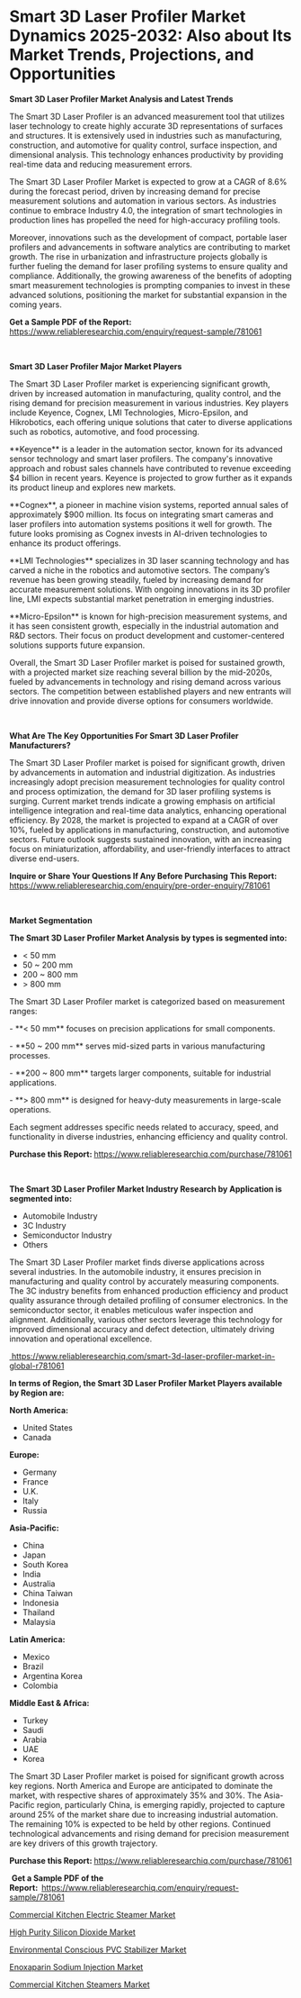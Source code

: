 <p><h1>Smart 3D Laser Profiler Market Dynamics 2025-2032: Also about Its Market Trends, Projections, and Opportunities</h1></p><p><strong>Smart 3D Laser Profiler Market Analysis and Latest Trends</strong></p>
<p><p>The Smart 3D Laser Profiler is an advanced measurement tool that utilizes laser technology to create highly accurate 3D representations of surfaces and structures. It is extensively used in industries such as manufacturing, construction, and automotive for quality control, surface inspection, and dimensional analysis. This technology enhances productivity by providing real-time data and reducing measurement errors.</p><p>The Smart 3D Laser Profiler Market is expected to grow at a CAGR of 8.6% during the forecast period, driven by increasing demand for precise measurement solutions and automation in various sectors. As industries continue to embrace Industry 4.0, the integration of smart technologies in production lines has propelled the need for high-accuracy profiling tools. </p><p>Moreover, innovations such as the development of compact, portable laser profilers and advancements in software analytics are contributing to market growth. The rise in urbanization and infrastructure projects globally is further fueling the demand for laser profiling systems to ensure quality and compliance. Additionally, the growing awareness of the benefits of adopting smart measurement technologies is prompting companies to invest in these advanced solutions, positioning the market for substantial expansion in the coming years.</p></p>
<p><strong>Get a Sample PDF of the Report:&nbsp;</strong> <a href="https://www.reliableresearchiq.com/enquiry/request-sample/781061?utm_campaign=104&utm_medium=2&utm_source=Github&utm_content=ia&utm_term=26032025&utm_id=smart-3d-laser-profiler">https://www.reliableresearchiq.com/enquiry/request-sample/781061</a></p>
<p>&nbsp;</p>
<p><strong>Smart 3D Laser Profiler Major Market Players</strong></p>
<p><p>The Smart 3D Laser Profiler market is experiencing significant growth, driven by increased automation in manufacturing, quality control, and the rising demand for precision measurement in various industries. Key players include Keyence, Cognex, LMI Technologies, Micro-Epsilon, and Hikrobotics, each offering unique solutions that cater to diverse applications such as robotics, automotive, and food processing.</p><p>**Keyence** is a leader in the automation sector, known for its advanced sensor technology and smart laser profilers. The company's innovative approach and robust sales channels have contributed to revenue exceeding $4 billion in recent years. Keyence is projected to grow further as it expands its product lineup and explores new markets.</p><p>**Cognex**, a pioneer in machine vision systems, reported annual sales of approximately $900 million. Its focus on integrating smart cameras and laser profilers into automation systems positions it well for growth. The future looks promising as Cognex invests in AI-driven technologies to enhance its product offerings.</p><p>**LMI Technologies** specializes in 3D laser scanning technology and has carved a niche in the robotics and automotive sectors. The company’s revenue has been growing steadily, fueled by increasing demand for accurate measurement solutions. With ongoing innovations in its 3D profiler line, LMI expects substantial market penetration in emerging industries.</p><p>**Micro-Epsilon** is known for high-precision measurement systems, and it has seen consistent growth, especially in the industrial automation and R&D sectors. Their focus on product development and customer-centered solutions supports future expansion.</p><p>Overall, the Smart 3D Laser Profiler market is poised for sustained growth, with a projected market size reaching several billion by the mid-2020s, fueled by advancements in technology and rising demand across various sectors. The competition between established players and new entrants will drive innovation and provide diverse options for consumers worldwide.</p></p>
<p>&nbsp;</p>
<p><strong>What Are The Key Opportunities For Smart 3D Laser Profiler Manufacturers?</strong></p>
<p><p>The Smart 3D Laser Profiler market is poised for significant growth, driven by advancements in automation and industrial digitization. As industries increasingly adopt precision measurement technologies for quality control and process optimization, the demand for 3D laser profiling systems is surging. Current market trends indicate a growing emphasis on artificial intelligence integration and real-time data analytics, enhancing operational efficiency. By 2028, the market is projected to expand at a CAGR of over 10%, fueled by applications in manufacturing, construction, and automotive sectors. Future outlook suggests sustained innovation, with an increasing focus on miniaturization, affordability, and user-friendly interfaces to attract diverse end-users.</p></p>
<p><strong>Inquire or Share Your Questions If Any Before Purchasing This Report:</strong> <a href="https://www.reliableresearchiq.com/enquiry/pre-order-enquiry/781061?utm_campaign=104&utm_medium=2&utm_source=Github&utm_content=ia&utm_term=26032025&utm_id=smart-3d-laser-profiler">https://www.reliableresearchiq.com/enquiry/pre-order-enquiry/781061</a></p>
<p>&nbsp;</p>
<p><strong>Market Segmentation</strong></p>
<p><strong>The Smart 3D Laser Profiler Market Analysis by types is segmented into:</strong></p>
<p><ul><li>< 50 mm</li><li>50 ~ 200 mm</li><li>200 ~ 800 mm</li><li>> 800 mm</li></ul></p>
<p><p>The Smart 3D Laser Profiler market is categorized based on measurement ranges: </p><p>- **< 50 mm** focuses on precision applications for small components. </p><p>- **50 ~ 200 mm** serves mid-sized parts in various manufacturing processes. </p><p>- **200 ~ 800 mm** targets larger components, suitable for industrial applications. </p><p>- **> 800 mm** is designed for heavy-duty measurements in large-scale operations. </p><p>Each segment addresses specific needs related to accuracy, speed, and functionality in diverse industries, enhancing efficiency and quality control.</p></p>
<p><strong>Purchase this Report:&nbsp;</strong><a href="https://www.reliableresearchiq.com/purchase/781061?utm_campaign=104&utm_medium=2&utm_source=Github&utm_content=ia&utm_term=26032025&utm_id=smart-3d-laser-profiler">https://www.reliableresearchiq.com/purchase/781061</a></p>
<p>&nbsp;</p>
<p><strong>The Smart 3D Laser Profiler Market Industry Research by Application is segmented into:</strong></p>
<p><ul><li>Automobile Industry</li><li>3C Industry</li><li>Semiconductor Industry</li><li>Others</li></ul></p>
<p><p>The Smart 3D Laser Profiler market finds diverse applications across several industries. In the automobile industry, it ensures precision in manufacturing and quality control by accurately measuring components. The 3C industry benefits from enhanced production efficiency and product quality assurance through detailed profiling of consumer electronics. In the semiconductor sector, it enables meticulous wafer inspection and alignment. Additionally, various other sectors leverage this technology for improved dimensional accuracy and defect detection, ultimately driving innovation and operational excellence.</p></p>
<p><a href="https://www.reliableresearchiq.com/smart-3d-laser-profiler-market-in-global-r781061?utm_campaign=104&utm_medium=2&utm_source=Github&utm_content=ia&utm_term=26032025&utm_id=smart-3d-laser-profiler">&nbsp;https://www.reliableresearchiq.com/smart-3d-laser-profiler-market-in-global-r781061</a></p>
<p><strong>In terms of Region, the Smart 3D Laser Profiler Market Players available by Region are:</strong></p>
<p>
    <p> <strong> North America: </strong>
        <ul>
            <li>United States</li>
            <li>Canada</li>
        </ul>
        </p> 
    <p> <strong> Europe: </strong>
        <ul>
            <li>Germany</li>
            <li>France</li>
            <li>U.K.</li>
            <li>Italy</li>
            <li>Russia</li>
        </ul>
        </p> 
    <p> <strong> Asia-Pacific: </strong>
        <ul>
            <li>China</li>
            <li>Japan</li>
            <li>South Korea</li>
            <li>India</li>
            <li>Australia</li>
            <li>China Taiwan</li>
            <li>Indonesia</li>
            <li>Thailand</li>
            <li>Malaysia</li>
        </ul>
        </p> 
    <p> <strong> Latin America: </strong>
        <ul>
            <li>Mexico</li>
            <li>Brazil</li>
            <li>Argentina Korea</li>
            <li>Colombia</li>
        </ul>
        </p> 
    <p> <strong> Middle East & Africa: </strong>
        <ul>
            <li>Turkey</li>
            <li>Saudi</li>
            <li>Arabia</li>
            <li>UAE</li>
            <li>Korea</li>
        </ul>
    </p>
    </p>
<p><p>The Smart 3D Laser Profiler market is poised for significant growth across key regions. North America and Europe are anticipated to dominate the market, with respective shares of approximately 35% and 30%. The Asia-Pacific region, particularly China, is emerging rapidly, projected to capture around 25% of the market share due to increasing industrial automation. The remaining 10% is expected to be held by other regions. Continued technological advancements and rising demand for precision measurement are key drivers of this growth trajectory.</p></p>
<p><strong>Purchase this Report: </strong><a href="https://www.reliableresearchiq.com/purchase/781061?utm_campaign=104&utm_medium=2&utm_source=Github&utm_content=ia&utm_term=26032025&utm_id=smart-3d-laser-profiler">https://www.reliableresearchiq.com/purchase/781061</a></p>
<p>&nbsp;<strong>Get a Sample PDF of the Report:&nbsp;&nbsp;</strong><a href="https://www.reliableresearchiq.com/enquiry/request-sample/781061?utm_campaign=104&utm_medium=2&utm_source=Github&utm_content=ia&utm_term=26032025&utm_id=smart-3d-laser-profiler">https://www.reliableresearchiq.com/enquiry/request-sample/781061</a></p>
<p><strong></strong></p>
<p><p><a href="https://github.com/bredevasil2q/Market-Research-Report-List-1/blob/main/commercial-kitchen-electric-steamer-market.md?utm_campaign=104&utm_medium=2&utm_source=Github&utm_content=ia&utm_term=26032025&utm_id=smart-3d-laser-profiler">Commercial Kitchen Electric Steamer Market</a></p><p><a href="https://github.com/hoppeellia6b/Market-Research-Report-List-1/blob/main/high-purity-silicon-dioxide-market.md?utm_campaign=104&utm_medium=2&utm_source=Github&utm_content=ia&utm_term=26032025&utm_id=smart-3d-laser-profiler">High Purity Silicon Dioxide Market</a></p><p><a href="https://github.com/nedzazollo74/Market-Research-Report-List-1/blob/main/environmental-conscious-pvc-stabilizer-market.md?utm_campaign=104&utm_medium=2&utm_source=Github&utm_content=ia&utm_term=26032025&utm_id=smart-3d-laser-profiler">Environmental Conscious PVC Stabilizer Market</a></p><p><a href="https://github.com/kleyderoomes/Market-Research-Report-List-1/blob/main/enoxaparin-sodium-injection-market.md?utm_campaign=104&utm_medium=2&utm_source=Github&utm_content=ia&utm_term=26032025&utm_id=smart-3d-laser-profiler">Enoxaparin Sodium Injection Market</a></p><p><a href="https://github.com/winjelequegt/Market-Research-Report-List-1/blob/main/commercial-kitchen-steamers-market.md?utm_campaign=104&utm_medium=2&utm_source=Github&utm_content=ia&utm_term=26032025&utm_id=smart-3d-laser-profiler">Commercial Kitchen Steamers Market</a></p></p>